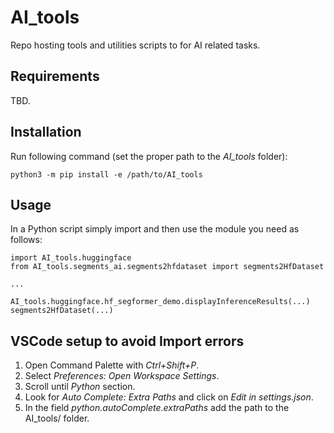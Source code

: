 # AI_tools

Repo hosting tools and utilities scripts to for AI related tasks.

## Requirements
TBD.

## Installation

Run following command (set the proper path to the _AI_tools_ folder):

``` 
python3 -m pip install -e /path/to/AI_tools
``` 

## Usage

In a Python script simply import and then use the module you need as follows:

```
import AI_tools.huggingface 
from AI_tools.segments_ai.segments2hfdataset import segments2HfDataset

...

AI_tools.huggingface.hf_segformer_demo.displayInferenceResults(...)
segments2HfDataset(...)
``` 


## VSCode setup to avoid Import errors

1. Open Command Palette with _Ctrl+Shift+P_.
2. Select _Preferences: Open Workspace Settings_.
3. Scroll until _Python_ section.
4. Look for _Auto Complete: Extra Paths_ and click on _Edit in settings.json_.
5. In the field _python.autoComplete.extraPaths_ add the path to the AI_tools/ folder.